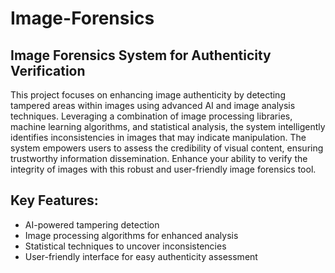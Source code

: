 # Image-Forensics

## Image Forensics System for Authenticity Verification
This project focuses on enhancing image authenticity by detecting tampered areas within images using advanced AI and image analysis techniques. Leveraging a combination of image processing libraries, machine learning algorithms, and statistical analysis, the system intelligently identifies inconsistencies in images that may indicate manipulation. The system empowers users to assess the credibility of visual content, ensuring trustworthy information dissemination. Enhance your ability to verify the integrity of images with this robust and user-friendly image forensics tool.

 ## Key Features:

- AI-powered tampering detection
- Image processing algorithms for enhanced analysis
- Statistical techniques to uncover inconsistencies
- User-friendly interface for easy authenticity assessment
